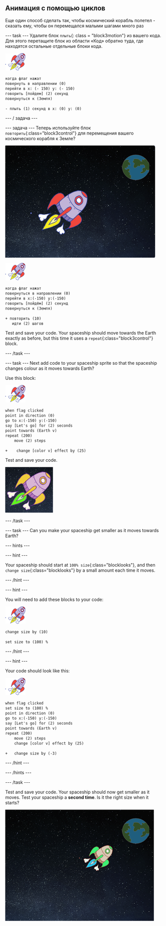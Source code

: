 ## Анимация с помощью циклов

Еще один способ сделать так, чтобы космический корабль полетел - сказать ему, чтобы он перемещался малыми шагами много раз

\--- task \--- Удалите блок `плыть`{: class = "block3motion"} из вашего кода. Для этого перетащите блок из области «Код» обратно туда, где находятся остальные отдельные блоки кода.

![Космический корабль спрайт](images/sprite-spaceship.png)

```blocks3
когда флаг нажат
повернуть в направлении (0)
перейти в x: (- 150) y: (- 150)
говорить [пойдем] (2) секунд
повернуться к (Земля)

- плыть (1) секунд в x: (0) y: (0)
```

\--- / задача \---

\--- задача \--- Теперь используйте блок `повторить`{:class="block3control"} для перемещения вашего космического корабля к Земле?

![Тестирование анимации космического корабля](images/space-animate-stage.png)

![Spaceship sprite](images/sprite-spaceship.png)

```blocks3
когда флаг нажат
повернуться в направлении (0)
перейти в x:(-150) y:(-150)
говорить [пойдём] (2) секунд
повернуться к (Земля)

+ повторить (10)
   идти (2) шагов
```

Test and save your code. Your spaceship should move towards the Earth exactly as before, but this time it uses a `repeat`{:class="block3control"} block.

\--- /task \---

\--- task \--- Next add code to your spaceship sprite so that the spaceship changes colour as it moves towards Earth?

Use this block:

![Spaceship sprite](images/sprite-spaceship.png)

```blocks3
when flag clicked
point in direction (0)
go to x:(-150) y:(-150)
say [Let's go] for (2) seconds
point towards (Earth v)
repeat (200)
    move (2) steps

+    change [color v] effect by (25)
```

Test and save your code.

![Testing a colour-changing spaceship](images/space-colour-test.png)

\--- /task \---

\--- task \--- Can you make your spaceship get smaller as it moves towards Earth?

\--- hints \---

\--- hint \---

Your spaceship should start at `100% size`{:class="blocklooks"}, and then `change size`{:class="blocklooks"} by a small amount each time it moves.

\--- /hint \---

\--- hint \---

You will need to add these blocks to your code:

![Космический корабль спрайт](images/sprite-spaceship.png)

```blocks3
change size by (10)

set size to (100) %
```

\--- /hint \---

\--- hint \---

Your code should look like this:

![Spaceship sprite](images/sprite-spaceship.png)

```blocks3
when flag clicked
set size to (100) %
point in direction (0)
go to x:(-150) y:(-150)
say [Let's go] for (2) seconds
point towards (Earth v)
repeat (200)
    move (2) steps
    change [color v] effect by (25)

+   change size by (-3)
```

\--- /hint \---

\--- /hints \---

\--- /task \---

Test and save your code. Your spaceship should now get smaller as it moves. Test your spaceship a **second time**. Is it the right size when it starts?

![Testing a shrinking spaceship](images/space-size-test.png)